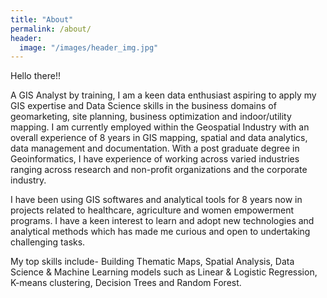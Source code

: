 ```yaml
---
title: "About"
permalink: /about/
header:
  image: "/images/header_img.jpg"
---
```


Hello there!!

A GIS Analyst by training, I am a keen data enthusiast aspiring to apply my GIS expertise and Data Science skills in the business domains of geomarketing, site planning, business optimization and indoor/utility mapping. I am currently employed within the Geospatial Industry with an overall experience of 8 years in GIS mapping, spatial and data analytics, data management and documentation. With a post graduate degree in Geoinformatics, I have experience of working across varied industries ranging across research and non-profit organizations and the corporate industry.

I have been using GIS softwares and analytical tools for 8 years now in projects related to healthcare, agriculture and women empowerment programs. I have a keen interest to learn and adopt new technologies and analytical methods which has made me curious and open to undertaking challenging tasks.

My top skills include- Building Thematic Maps, Spatial Analysis, Data Science & Machine Learning models such as Linear & Logistic Regression, K-means clustering, Decision Trees and Random Forest.

